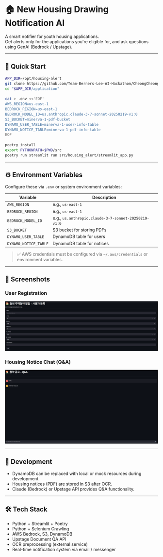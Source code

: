 # 🏠 New Housing Drawing Notification AI

A smart notifier for youth housing applications.  
Get alerts only for the applications you're eligible for, and ask questions using GenAI (Bedrock / Upstage).

---

## 🚀 Quick Start

```bash
APP_DIR=/opt/housing-alert
git clone https://github.com/Team-Berners-Lee-AI-Hackathon/CheongCheong_Chating.git "$APP_DIR"
cd "$APP_DIR/application"

cat > .env <<'EOF'
AWS_REGION=us-east-1
BEDROCK_REGION=us-east-1
BEDROCK_MODEL_ID=us.anthropic.claude-3-7-sonnet-20250219-v1:0
S3_BUCKET=minerva-1-pdf-bucket
DYNAMO_USER_TABLE=minerva-1-user-info-table
DYNAMO_NOTICE_TABLE=minerva-1-pdf-info-table
EOF

poetry install
export PYTHONPATH=$PWD/src
poetry run streamlit run src/housing_alert/streamlit_app.py
```

---

## ⚙️ Environment Variables

Configure these via `.env` or system environment variables:

| Variable | Description |
|----------|-------------|
| `AWS_REGION` | e.g., `us-east-1` |
| `BEDROCK_REGION` | e.g., `us-east-1` |
| `BEDROCK_MODEL_ID` | e.g., `us.anthropic.claude-3-7-sonnet-20250219-v1:0` |
| `S3_BUCKET` | S3 bucket for storing PDFs |
| `DYNAMO_USER_TABLE` | DynamoDB table for users |
| `DYNAMO_NOTICE_TABLE` | DynamoDB table for notices |

> ✅ AWS credentials must be configured via `~/.aws/credentials` or environment variables.

---

## 📸 Screenshots

### User Registration  

![user](images/main.png)

### Housing Notice Chat (Q&A)  

![chat](images/chatting.png)

---

## 🧪 Development

- DynamoDB can be replaced with local or mock resources during development.
- Housing notices (PDF) are stored in S3 after OCR.
- Claude (Bedrock) or Upstage API provides Q&A functionality.

---

## 🛠️ Tech Stack

- Python + Streamlit + Poetry
- Python + Selenium Crawling
- AWS Bedrock, S3, DynamoDB
- Upstage Document QA API
- OCR preprocessing (external service)
- Real-time notification system via email / messenger
